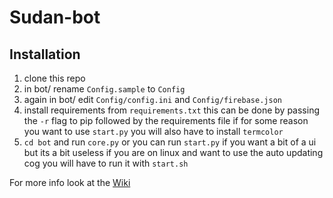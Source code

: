 # Sudan-bot
## Installation
1. clone this repo
2. in bot/ rename `Config.sample` to `Config`
3. again in bot/ edit `Config/config.ini` and `Config/firebase.json`
4. install requirements from `requirements.txt` this can be done by passing the `-r` flag to pip followed by the requirements file if for some reason you want to use `start.py` you will also have to install `termcolor`
5. `cd bot` and run `core.py` or you can run `start.py` if you want a bit of a ui but its a bit useless if you are on linux and want to use the auto updating cog you will have to run it with `start.sh`

For more info look at the [Wiki](https://github.com/TheSuperGamer20578/Sudan-bot/wiki)
